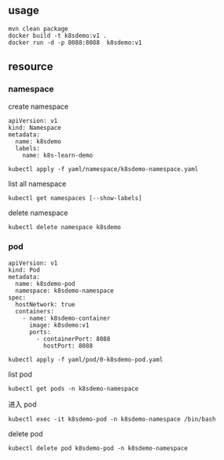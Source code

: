 ## usage
```
mvn clean package
docker build -t k8sdemo:v1 .
docker run -d -p 8088:8088  k8sdemo:v1
```

## resource
### namespace

create namespace
```
apiVersion: v1
kind: Namespace
metadata:
  name: k8sdemo
  labels:
    name: k8s-learn-demo
```
```
kubectl apply -f yaml/namespace/k8sdemo-namespace.yaml
```


list all namespace
```
kubectl get namespaces [--show-labels]
```

delete namespace
```
kubectl delete namespace k8sdemo
```

### pod

```
apiVersion: v1
kind: Pod
metadata:
  name: k8sdemo-pod
  namespace: k8sdemo-namespace
spec:
  hostNetwork: true
  containers:
    - name: k8sdemo-container
      image: k8sdemo:v1
      ports:
        - containerPort: 8088
          hostPort: 8088
```
```
kubectl apply -f yaml/pod/0-k8sdemo-pod.yaml 
```

list pod
```
kubectl get pods -n k8sdemo-namespace
```

进入 pod
```
kubectl exec -it k8sdemo-pod -n k8sdemo-namespace /bin/bash
```

delete pod
```
kubectl delete pod k8sdemo-pod -n k8sdemo-namespace
```